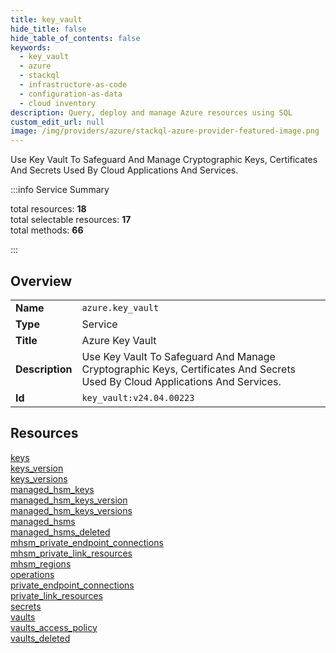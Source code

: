 ```yaml
---
title: key_vault
hide_title: false
hide_table_of_contents: false
keywords:
  - key_vault
  - azure
  - stackql
  - infrastructure-as-code
  - configuration-as-data
  - cloud inventory
description: Query, deploy and manage Azure resources using SQL
custom_edit_url: null
image: /img/providers/azure/stackql-azure-provider-featured-image.png
---
```


Use Key Vault To Safeguard And Manage Cryptographic Keys, Certificates And Secrets Used By Cloud Applications And Services.  
    
:::info Service Summary

<div class="row">
<div class="providerDocColumn">
<span>total resources:&nbsp;<b>18</b></span><br />
<span>total selectable resources:&nbsp;<b>17</b></span><br />
<span>total methods:&nbsp;<b>66</b></span><br />
</div>
</div>

:::

## Overview
<table><tbody>
<tr><td><b>Name</b></td><td><code>azure.key_vault</code></td></tr>
<tr><td><b>Type</b></td><td>Service</td></tr>
<tr><td><b>Title</b></td><td>Azure Key Vault</td></tr>
<tr><td><b>Description</b></td><td>Use Key Vault To Safeguard And Manage Cryptographic Keys, Certificates And Secrets Used By Cloud Applications And Services.</td></tr>
<tr><td><b>Id</b></td><td><code>key_vault:v24.04.00223</code></td></tr>
</tbody></table>

## Resources
<div class="row">
<div class="providerDocColumn">
<a href="/providers/azure/key_vault/keys/">keys</a><br />
<a href="/providers/azure/key_vault/keys_version/">keys_version</a><br />
<a href="/providers/azure/key_vault/keys_versions/">keys_versions</a><br />
<a href="/providers/azure/key_vault/managed_hsm_keys/">managed_hsm_keys</a><br />
<a href="/providers/azure/key_vault/managed_hsm_keys_version/">managed_hsm_keys_version</a><br />
<a href="/providers/azure/key_vault/managed_hsm_keys_versions/">managed_hsm_keys_versions</a><br />
<a href="/providers/azure/key_vault/managed_hsms/">managed_hsms</a><br />
<a href="/providers/azure/key_vault/managed_hsms_deleted/">managed_hsms_deleted</a><br />
<a href="/providers/azure/key_vault/mhsm_private_endpoint_connections/">mhsm_private_endpoint_connections</a><br />
</div>
<div class="providerDocColumn">
<a href="/providers/azure/key_vault/mhsm_private_link_resources/">mhsm_private_link_resources</a><br />
<a href="/providers/azure/key_vault/mhsm_regions/">mhsm_regions</a><br />
<a href="/providers/azure/key_vault/operations/">operations</a><br />
<a href="/providers/azure/key_vault/private_endpoint_connections/">private_endpoint_connections</a><br />
<a href="/providers/azure/key_vault/private_link_resources/">private_link_resources</a><br />
<a href="/providers/azure/key_vault/secrets/">secrets</a><br />
<a href="/providers/azure/key_vault/vaults/">vaults</a><br />
<a href="/providers/azure/key_vault/vaults_access_policy/">vaults_access_policy</a><br />
<a href="/providers/azure/key_vault/vaults_deleted/">vaults_deleted</a><br />
</div>
</div>
